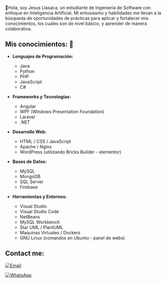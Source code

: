 👋Hola, soy Jesus Llasaca, un estudiante de Ingeniería de Software con enfoque en Inteligencia Artificial. Mi entusiasmo y habilidades me llevan a la búsqueda de oportunidades de prácticas para aplicar y fortalecer mis conocimientos, los cuales son de nivel básico, y aprender de manera colaborativa.

## Mis conocimientos: 📖
- **Lenguajes de Programación:**
  - Java
  - Python
  - PHP
  - JavaScript
  - C#
  
- **Frameworks y Tecnologías:**
  - Angular
  - WPF (Windows Presentation Foundation)
  - Laravel
  - .NET
  
- **Desarrollo Web:**
  - HTML / CSS / JavaScript
  - Apache / Nginx
  - WordPress (utilizando Bricks Builder - elementor)
  
- **Bases de Datos:**
  - MySQL
  - MongoDB
  - SQL Server
  - Firebase
  
- **Herramientas y Entornos:**
  - Visual Studio
  - Visual Studio Code
  - NetBeans
  - MySQL Workbench
  - Star UML / PlantUML
  - Maquinas Virtuales / Dockers
  - GNU Linux (comandos en Ubuntu - panel de webs)

## Contact me:

[![Email](https://img.shields.io/badge/Email-Gmail-red?style=for-the-badge&logo=gmail&logoColor=white)](mailto:jesusllasaca289@gmail.com)

[![WhatsApp](https://img.shields.io/badge/WhatsApp-Click%20to%20Chat-25d366?style=for-the-badge&logo=whatsapp&logoColor=white)](https://wa.me/+51995475985)


